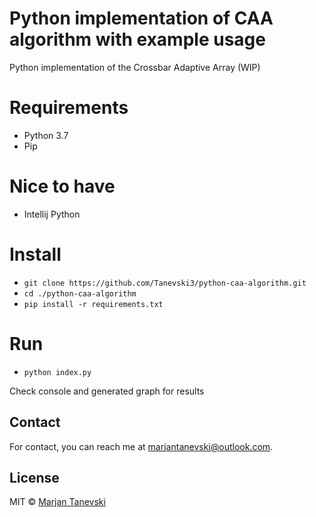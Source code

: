 # Python implementation of CAA algorithm with example usage
Python implementation of the Crossbar Adaptive Array (WIP)

# Requirements

 - Python 3.7
 - Pip
 
# Nice to have
 - Intellij Python

# Install
 - `git clone https://github.com/Tanevski3/python-caa-algorithm.git`
 - `cd ./python-caa-algorithm`
 - `pip install -r requirements.txt`
 
# Run
 - `python index.py`

Check console and generated graph for results

## Contact

For contact, you can reach me at [marjantanevski@outlook.com](marjantanevski@outlook.com).

## License

MIT © [Marjan Tanevski](marjantanevski@outlook.com)

